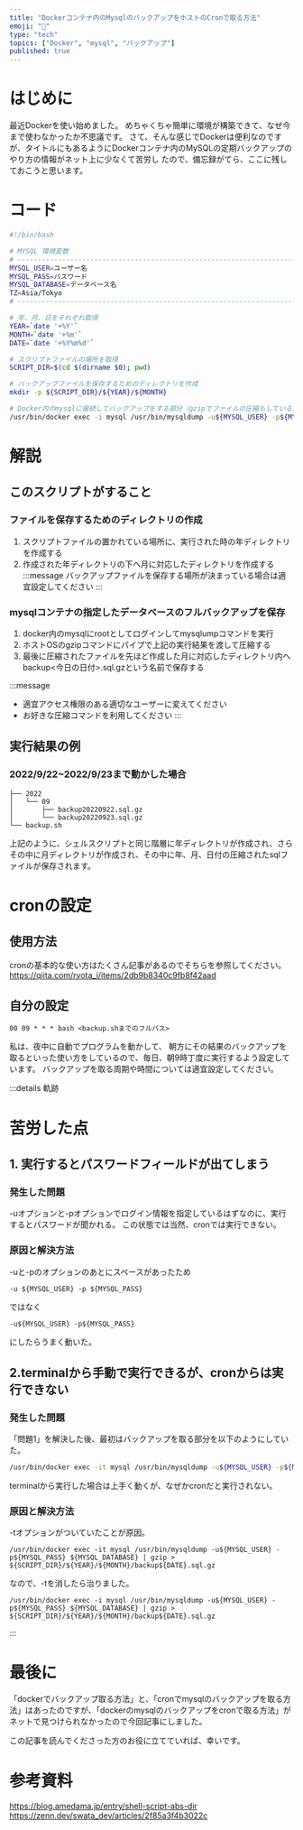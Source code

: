 ```yaml
---
title: "Dockerコンテナ内のMysqlのバックアップをホストのCronで取る方法"
emoji: "🐳"
type: "tech"
topics: ["Docker", "mysql", "バックアップ"]
published: true
---
```


# はじめに

<!-- textlint-disable -->

最近Dockerを使い始めました。
めちゃくちゃ簡単に環境が構築できて、なぜ今まで使わなかったか不思議です。
さて、そんな感じでDockerは便利なのですが、タイトルにもあるようにDockerコンテナ内のMySQLの定期バックアップのやり方の情報がネット上に少なくて苦労し
たので、備忘録がてら、ここに残しておこうと思います。

<!-- textlint-enable -->

# コード

```bash:backup.sh
#!/bin/bash

# MYSQL 環境変数
# ---------------------------------------------------------------------------------
MYSQL_USER=ユーザー名
MYSQL_PASS=パスワード
MYSQL_DATABASE=データベース名
TZ=Asia/Tokyo
# ---------------------------------------------------------------------------------

# 年、月、日をそれぞれ取得
YEAR=`date '+%Y'`
MONTH=`date '+%m'`
DATE=`date '+%Y%m%d'`

# スクリプトファイルの場所を取得
SCRIPT_DIR=$(cd $(dirname $0); pwd)

# バックアップファイルを保存するためのディレクトリを作成
mkdir -p ${SCRIPT_DIR}/${YEAR}/${MONTH}

# Docker内のmysqlに接続してバックアップをする部分（gzipでファイルの圧縮もしている）
/usr/bin/docker exec -i mysql /usr/bin/mysqldump -u${MYSQL_USER} -p${MYSQL_PASS} ${MYSQL_DATABASE} | gzip > ${SCRIPT_DIR}/${YEAR}/${MONTH}/backup${DATE}.sql.gz
```

# 解説

## このスクリプトがすること

### ファイルを保存するためのディレクトリの作成

1. スクリプトファイルの置かれている場所に、実行された時の年ディレクトリを作成する
2. 作成された年ディレクトリの下へ月に対応したディレクトリを作成する
   :::message
   バックアップファイルを保存する場所が決まっている場合は適宜設定してください
   :::

### mysqlコンテナの指定したデータベースのフルバックアップを保存

1. docker内のmysqlにrootとしてログインしてmysqlumpコマンドを実行
2. ホストOSのgzipコマンドにパイプで上記の実行結果を渡して圧縮する
3. 最後に圧縮されたファイルを先ほど作成した月に対応したディレクトリ内へbackup<今日の日付>.sql.gzという名前で保存する

:::message

- 適宜アクセス権限のある適切なユーザーに変えてください
- お好きな圧縮コマンドを利用してください
  :::

## 実行結果の例

### 2022/9/22~2022/9/23まで動かした場合

```
├── 2022
│   └── 09
│       ├── backup20220922.sql.gz
│       └── backup20220923.sql.gz
└── backup.sh
```

上記のように、シェルスクリプトと同じ階層に年ディレクトリが作成され、さらその中に月ディレクトリが作成され、その中に年、月、日付の圧縮されたsqlファイルが保存されます。

# cronの設定

## 使用方法

cronの基本的な使い方はたくさん記事があるのでそちらを参照してください。
https://qiita.com/ryota_i/items/2db9b8340c9fb8f42aad

## 自分の設定

```text
00 09 * * * bash <backup.shまでのフルパス>
```

私は、夜中に自動でプログラムを動かして、 朝方にその結果のバックアップを取るといった使い方をしているので、毎日、朝9時丁度に実行するよう設定しています。
バックアップを取る周期や時間については適宜設定してください。

<!-- textlint-disable -->

:::details 軌跡

<!-- textlint-enable -->

# 苦労した点

## 1. 実行するとパスワードフィールドが出てしまう

### 発生した問題

<!-- textlint-disable -->

-uオプションと-pオプションでログイン情報を指定しているはずなのに、実行するとパスワードが聞かれる。
この状態では当然、cronでは実行できない。

<!-- textlint-enable -->

### 原因と解決方法

<!-- textlint-disable -->

-uと-pのオプションのあとにスペースがあったため

<!-- textlint-enable -->

```text:bad
-u ${MYSQL_USER} -p ${MYSQL_PASS}
```

<!-- textlint-disable -->

ではなく

<!-- textlint-enable -->

```text:good
-u${MYSQL_USER} -p${MYSQL_PASS}
```

にしたらうまく動いた。

## 2.terminalから手動で実行できるが、cronからは実行できない

### 発生した問題

「問題1」を解決した後、最初はバックアップを取る部分を以下のようにしていた。

```bash
/usr/bin/docker exec -it mysql /usr/bin/mysqldump -u${MYSQL_USER} -p${MYSQL_PASS} ${MYSQL_DATABASE} | gzip > ${SCRIPT_DIR}/${YEAR}/${MONTH}/backup${DATE}.sql.gz
```

terminalから実行した場合は上手く動くが、なぜかcronだと実行されない。

### 原因と解決方法

-tオプションがついていたことが原因。

```text:bad
/usr/bin/docker exec -it mysql /usr/bin/mysqldump -u${MYSQL_USER} -p${MYSQL_PASS} ${MYSQL_DATABASE} | gzip > ${SCRIPT_DIR}/${YEAR}/${MONTH}/backup${DATE}.sql.gz
```

なので、-tを消したら治りました。

```text:good
/usr/bin/docker exec -i mysql /usr/bin/mysqldump -u${MYSQL_USER} -p${MYSQL_PASS} ${MYSQL_DATABASE} | gzip > ${SCRIPT_DIR}/${YEAR}/${MONTH}/backup${DATE}.sql.gz
```

:::

# 最後に

<!-- textlint-disable -->

「dockerでバックアップ取る方法」と、「cronでmysqlのバックアップを取る方法」はあったのですが、「dockerのmysqlのバックアップをcronで取る方法」がネットで見つけられなかったので今回記事にしました。

<!-- textlint-enable -->

この記事を読んでくださった方のお役に立てていれば、幸いです。

# 参考資料

https://blog.amedama.jp/entry/shell-script-abs-dir
https://zenn.dev/swata_dev/articles/2f85a3f4b3022c
